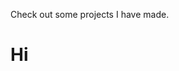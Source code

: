 <head>
  <link rel="shortcut icon" sizes="16x16 32x32 64x64" href="Favicon.png" type="image/x-icon" />
</head>

Check out some projects I have made.

# Hi

